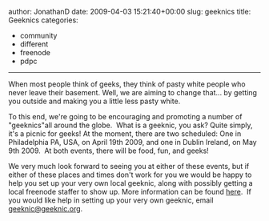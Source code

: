 author: JonathanD
date: 2009-04-03 15:21:40+00:00
slug: geeknics
title: Geeknics
categories:
- community
- different
- freenode
- pdpc
---
When most people think of geeks, they think of pasty white people who never leave their basement. Well, we are aiming to change that... by getting you outside and making you a little less pasty white.

To this end, we're going to be encouraging and promoting a number of "geeknics"all around the globe.  What is a geeknic, you ask? Quite simply, it's a picnic for geeks! At the moment, there are two scheduled: One in Philadelphia PA, USA, on April 19th 2009, and one in Dublin Ireland, on May 9th 2009.  At both events, there will be food, fun, and geeks!

We very much look forward to seeing you at either of these events, but if either of these places and times don't work for you we would be happy to help you set up your very own local geeknic, along with possibly getting a local freenode staffer to show up. More information can be found [here](http://geeknic.org).  If you would like help in setting up your very own geeknic, email geeknic@geeknic.org.
